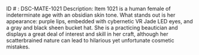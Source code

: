 ID # : DSC-MATE-1021
Description: Item 1021 is a human female of indeterminate age with an obsidian skin tone. What stands out is her appearance: purple lips, embedded with cybernetic VR Jade LED eyes, and a gray and black sheen bucket hat. She is a practicing beautician and displays a great deal of interest and skill in her craft, although her scatterbrained nature can lead to hilarious yet unfortunate cosmetic mistakes.